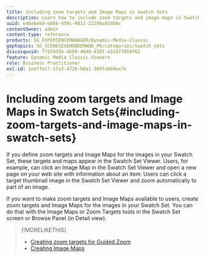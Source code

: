 ```yaml
---
title: Including zoom targets and Image Maps in Swatch Sets
description: Learn how to include zoom targets and image maps in Swatch Sets.
uuid: e46ebebd-b086-450c-9812-22290a92db8c
contentOwner: admin
content-type: reference
products: SG_EXPERIENCEMANAGER/Dynamic-Media-Classic
geptopics: SG_SCENESEVENONDEMAND_PK/categories/swatch_sets
discoiquuid: f75f6d5b-d689-4640-838f-a32d77859f62
feature: Dynamic Media Classic,Viewers
role: Business Practitioner
exl-id: 1eaffe17-1fa3-4726-b0a1-369fabb9ee7e
---
```

# Including zoom targets and Image Maps in Swatch Sets{#including-zoom-targets-and-image-maps-in-swatch-sets}

If you define zoom targets and Image Maps for the images in your Swatch Set, these targets and maps appear in the Swatch Set Viewer. Users, for example, can click an Image Map in the Swatch Set Viewer and open a new page on your web site with information about an item. Users can click a target thumbnail image in the Swatch Set Viewer and zoom automatically to part of an image.

If you want to make zoom targets and Image Maps available to users, create zoom targets and Image Maps for the images in your Swatch Set. You can do that with the Image Maps or Zoom Targets tools in the Swatch Set screen or Browse Panel (in Detail view).

>[!MORELIKETHIS]
>
>* [Creating zoom targets for Guided Zoom](creating-zoom-targets-guided-zoom.md#creating_zoom_targets_for_guided_zoom)
>* [Creating Image Maps](creating-image-maps.md#creating_image_maps)

